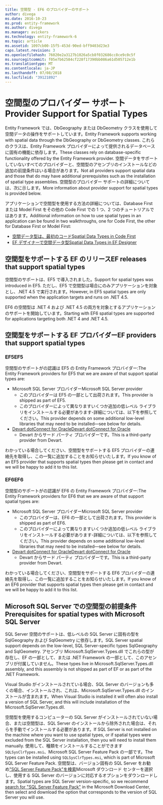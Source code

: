 ```yaml
---
title: 空間型 - EF6 のプロバイダーのサポート
author: divega
ms.date: 2016-10-23
ms.prod: entity-framework
ms.author: divega
ms.manager: avickers
ms.technology: entity-framework-6
ms.topic: article
ms.assetid: 1097cb00-15f5-453d-90ed-bff9403d23e3
caps.latest.revision: 3
ms.openlocfilehash: 76020e2a3127b1026a5cb8f032686cc8ce9c0c5f
ms.sourcegitcommit: f05e7b62584cf228f17390bb086a61d505712e1b
ms.translationtype: MT
ms.contentlocale: ja-JP
ms.lasthandoff: 07/08/2018
ms.locfileid: "39121892"
---
```

# <a name="provider-support-for-spatial-types"></a><span data-ttu-id="c9522-102">空間型のプロバイダー サポート</span><span class="sxs-lookup"><span data-stu-id="c9522-102">Provider Support for Spatial Types</span></span>
<span data-ttu-id="c9522-103">Entity Framework では、DbGeography または DbGeometry クラスを使用して空間データの操作をサポートしています。</span><span class="sxs-lookup"><span data-stu-id="c9522-103">Entity Framework supports working with spatial data through the DbGeography or DbGeometry classes.</span></span> <span data-ttu-id="c9522-104">これらのクラスは、Entity Framework プロバイダーによって提供されるデータベースに固有の機能に依存します。</span><span class="sxs-lookup"><span data-stu-id="c9522-104">These classes rely on database-specific functionality offered by the Entity Framework provider.</span></span> <span data-ttu-id="c9522-105">空間データをサポートしていないすべてのプロバイダーと、空間型のアセンブリのインストールなどの追加の前提条件はいる場合があります。</span><span class="sxs-lookup"><span data-stu-id="c9522-105">Not all providers support spatial data and those that do may have additional prerequisites such as the installation of spatial type assemblies.</span></span> <span data-ttu-id="c9522-106">空間型のプロバイダー サポートの詳細については、次に示します。</span><span class="sxs-lookup"><span data-stu-id="c9522-106">More information about provider support for spatial types is provided below.</span></span>  

<span data-ttu-id="c9522-107">アプリケーションで空間型を使用する方法の詳細については、Database First または Model First をその他の Code First での 1 つ、2 つのチュートリアルではあります。</span><span class="sxs-lookup"><span data-stu-id="c9522-107">Additional information on how to use spatial types in an application can be found in two walkthroughs, one for Code First, the other for Database First or Model First:</span></span>  

- [<span data-ttu-id="c9522-108">空間データ型は、最初のコード</span><span class="sxs-lookup"><span data-stu-id="c9522-108">Spatial Data Types in Code First</span></span>](~/ef6/modeling/code-first/data-types/spatial.md)  
- [<span data-ttu-id="c9522-109">EF デザイナーで空間データ型</span><span class="sxs-lookup"><span data-stu-id="c9522-109">Spatial Data Types in EF Designer</span></span>](~/ef6/modeling/designer/data-types/spatial.md)  

## <a name="ef-releases-that-support-spatial-types"></a><span data-ttu-id="c9522-110">空間型をサポートする EF のリリース</span><span class="sxs-lookup"><span data-stu-id="c9522-110">EF releases that support spatial types</span></span>  

<span data-ttu-id="c9522-111">空間型のサポートは、EF5 で導入されました。</span><span class="sxs-lookup"><span data-stu-id="c9522-111">Support for spatial types was introduced in EF5.</span></span> <span data-ttu-id="c9522-112">ただし、EF5 で空間型は場合にのみアプリケーションを対象とし、.NET 4.5 で実行されます。</span><span class="sxs-lookup"><span data-stu-id="c9522-112">However, in EF5 spatial types are only supported when the application targets and runs on .NET 4.5.</span></span>  

<span data-ttu-id="c9522-113">EF6 の空間型は .NET 4 および .NET 4.5 の両方を対象とするアプリケーションのサポートを開始しています。</span><span class="sxs-lookup"><span data-stu-id="c9522-113">Starting with EF6 spatial types are supported for applications targeting both .NET 4 and .NET 4.5.</span></span>  

## <a name="ef-providers-that-support-spatial-types"></a><span data-ttu-id="c9522-114">空間型をサポートする EF プロバイダー</span><span class="sxs-lookup"><span data-stu-id="c9522-114">EF providers that support spatial types</span></span>  

### <a name="ef5"></a><span data-ttu-id="c9522-115">EF5</span><span class="sxs-lookup"><span data-stu-id="c9522-115">EF5</span></span>  

<span data-ttu-id="c9522-116">空間型のサポートがの認識は EF5 の Entity Framework プロバイダー:</span><span class="sxs-lookup"><span data-stu-id="c9522-116">The Entity Framework providers for EF5 that we are aware of that support spatial types are:</span></span>  

- <span data-ttu-id="c9522-117">Microsoft SQL Server プロバイダー</span><span class="sxs-lookup"><span data-stu-id="c9522-117">Microsoft SQL Server provider</span></span>  
    - <span data-ttu-id="c9522-118">このプロバイダーは EF5 の一部として出荷されます。</span><span class="sxs-lookup"><span data-stu-id="c9522-118">This provider is shipped as part of EF5.</span></span>  
    - <span data-ttu-id="c9522-119">このプロバイダーによって異なりますいくつか追加の低レベル ライブラリをインストールする必要があります-詳細については、以下を参照してください。</span><span class="sxs-lookup"><span data-stu-id="c9522-119">This provider depends on some additional low-level libraries that may need to be installed—see below for details.</span></span>  
- [<span data-ttu-id="c9522-120">Devart dotConnect for Oracle</span><span class="sxs-lookup"><span data-stu-id="c9522-120">Devart dotConnect for Oracle</span></span>](http://www.devart.com/dotconnect/oracle/)  
    - <span data-ttu-id="c9522-121">Devart からサード パーティ プロバイダーです。</span><span class="sxs-lookup"><span data-stu-id="c9522-121">This is a third-party provider from Devart.</span></span>  

<span data-ttu-id="c9522-122">わかっている場合してください、空間型をサポートする EF5 プロバイダーの連絡先を取得し、この一覧に追加することをお知らせいたします。</span><span class="sxs-lookup"><span data-stu-id="c9522-122">If you know of an EF5 provider that supports spatial types then please get in contact and we will be happy to add it to this list.</span></span>  

### <a name="ef6"></a><span data-ttu-id="c9522-123">EF6</span><span class="sxs-lookup"><span data-stu-id="c9522-123">EF6</span></span>  

<span data-ttu-id="c9522-124">空間型のサポートがの認識が EF6 の Entity Framework プロバイダー:</span><span class="sxs-lookup"><span data-stu-id="c9522-124">The Entity Framework providers for EF6 that we are aware of that support spatial types are:</span></span>  

- <span data-ttu-id="c9522-125">Microsoft SQL Server プロバイダー</span><span class="sxs-lookup"><span data-stu-id="c9522-125">Microsoft SQL Server provider</span></span>  
    - <span data-ttu-id="c9522-126">このプロバイダーは、EF6 の一部として出荷されます。</span><span class="sxs-lookup"><span data-stu-id="c9522-126">This provider is shipped as part of EF6.</span></span>  
    - <span data-ttu-id="c9522-127">このプロバイダーによって異なりますいくつか追加の低レベル ライブラリをインストールする必要があります-詳細については、以下を参照してください。</span><span class="sxs-lookup"><span data-stu-id="c9522-127">This provider depends on some additional low-level libraries that may need to be installed—see below for details.</span></span>  
- [<span data-ttu-id="c9522-128">Devart dotConnect for Oracle</span><span class="sxs-lookup"><span data-stu-id="c9522-128">Devart dotConnect for Oracle</span></span>](http://www.devart.com/dotconnect/oracle/)  
    - <span data-ttu-id="c9522-129">Devart からサード パーティ プロバイダーです。</span><span class="sxs-lookup"><span data-stu-id="c9522-129">This is a third-party provider from Devart.</span></span>  

<span data-ttu-id="c9522-130">わかっている場合してください、空間型をサポートする EF6 プロバイダーの連絡先を取得し、この一覧に追加することをお知らせいたします。</span><span class="sxs-lookup"><span data-stu-id="c9522-130">If you know of an EF6 provider that supports spatial types then please get in contact and we will be happy to add it to this list.</span></span>  

## <a name="prerequisites-for-spatial-types-with-microsoft-sql-server"></a><span data-ttu-id="c9522-131">Microsoft SQL Server での空間型の前提条件</span><span class="sxs-lookup"><span data-stu-id="c9522-131">Prerequisites for spatial types with Microsoft SQL Server</span></span>  

<span data-ttu-id="c9522-132">SQL Server 空間のサポートは、低レベルの SQL Server に固有の型を SqlGeography および SqlGeometry に依存します。</span><span class="sxs-lookup"><span data-stu-id="c9522-132">SQL Server spatial support depends on the low-level, SQL Server-specific types SqlGeography and SqlGeometry.</span></span> <span data-ttu-id="c9522-133">アセンブリ Microsoft.SqlServer.Types.dll でこれらの型が存在し、EF の一部として、または .NET Framework の一部として、このアセンブリが付属していません。</span><span class="sxs-lookup"><span data-stu-id="c9522-133">These types live in Microsoft.SqlServer.Types.dll assembly, and this assembly is not shipped as part of EF or as part of the .NET Framework.</span></span>  

<span data-ttu-id="c9522-134">Visual Studio がインストールされている場合、SQL Server のバージョンも多くの場合、インストールされ、これは、Microsoft.SqlServer.Types.dll のインストールが含まれます。</span><span class="sxs-lookup"><span data-stu-id="c9522-134">When Visual Studio is installed it will often also install a version of SQL Server, and this will include installation of the Microsoft.SqlServer.Types.dll.</span></span>  

<span data-ttu-id="c9522-135">空間型を使用するコンピューターの SQL Server がインストールされていない場合、または空間型は、SQL Server のインストールから除外された場合は、それらを手動でインストールする必要があります。</span><span class="sxs-lookup"><span data-stu-id="c9522-135">If SQL Server is not installed on the machine where you want to use spatial types, or if spatial types were excluded from the SQL Server installation, then you will need to install them manually.</span></span> <span data-ttu-id="c9522-136">使用して、種類をインストールすることができます`SQLSysClrTypes.msi`、Microsoft SQL Server Feature Pack の一部です。</span><span class="sxs-lookup"><span data-stu-id="c9522-136">The types can be installed using `SQLSysClrTypes.msi`, which is part of Microsoft SQL Server Feature Pack.</span></span> <span data-ttu-id="c9522-137">空間型は、バージョン固有の SQL Server をお勧め["SQL Server Feature Pack"を検索](https://www.microsoft.com/en-us/search/result.aspx?q=sql+server+feature+pack)Microsoft ダウンロード センターを選択し、使用する SQL Server のバージョンに対応するオプションをダウンロードします。</span><span class="sxs-lookup"><span data-stu-id="c9522-137">Spatial types are SQL Server version-specific, so we recommend [search for "SQL Server Feature Pack"](https://www.microsoft.com/en-us/search/result.aspx?q=sql+server+feature+pack) in the Microsoft Download Center, then select and download the option that corresponds to the version of SQL Server you will use.</span></span>
